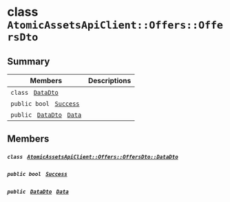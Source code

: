 # class `AtomicAssetsApiClient::Offers::OffersDto` 

## Summary

 Members                                | Descriptions                                
----------------------------------------|---------------------------------------------
`class ` [`DataDto`](.github/workflows/documentation/md/AtomicAssetsApiClient--Offers--OffersDto--DataDto.md#class_atomic_assets_api_client_1_1_offers_1_1_offers_dto_1_1_data_dto)        | 
`public bool ` [`Success`](#class_atomic_assets_api_client_1_1_offers_1_1_offers_dto_1a506fb037fbb6bfe8f254c021a2c3cfac) | 
`public ` [`DataDto`](.github/workflows/documentation/md/AtomicAssetsApiClient--Offers--OffersDto--DataDto.md#class_atomic_assets_api_client_1_1_offers_1_1_offers_dto_1_1_data_dto)` ` [`Data`](#class_atomic_assets_api_client_1_1_offers_1_1_offers_dto_1a6ed89521b3da4f30d2ab82c36d0afd13) | 

## Members

##### `class ` [`AtomicAssetsApiClient::Offers::OffersDto::DataDto`](.github/workflows/documentation/md/AtomicAssetsApiClient--Offers--OffersDto--DataDto.md#class_atomic_assets_api_client_1_1_offers_1_1_offers_dto_1_1_data_dto) 

##### `public bool ` [`Success`](#class_atomic_assets_api_client_1_1_offers_1_1_offers_dto_1a506fb037fbb6bfe8f254c021a2c3cfac) 

##### `public ` [`DataDto`](.github/workflows/documentation/md/AtomicAssetsApiClient--Offers--OffersDto--DataDto.md#class_atomic_assets_api_client_1_1_offers_1_1_offers_dto_1_1_data_dto)` ` [`Data`](#class_atomic_assets_api_client_1_1_offers_1_1_offers_dto_1a6ed89521b3da4f30d2ab82c36d0afd13) 

